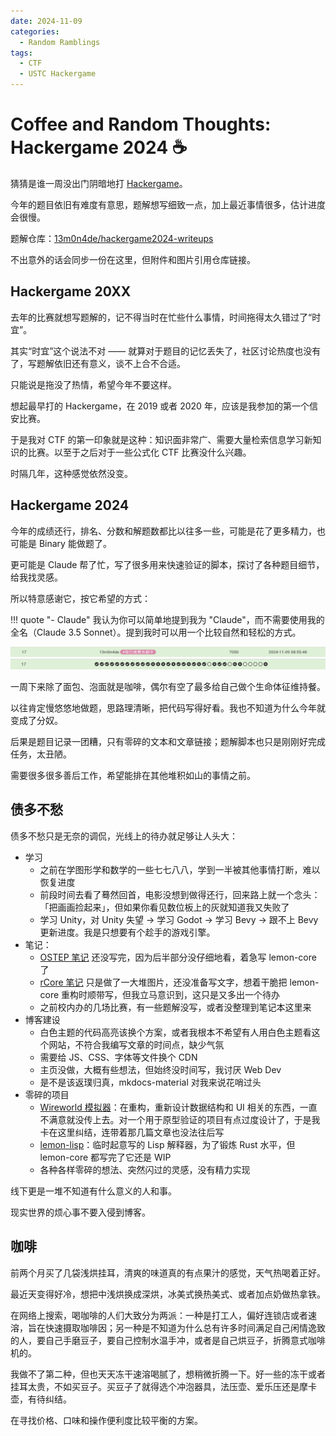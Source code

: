 ```yaml
---
date: 2024-11-09
categories:
  - Random Ramblings
tags:
  - CTF
  - USTC Hackergame
---
```


# Coffee and Random Thoughts: Hackergame 2024 ☕

猜猜是谁一周没出门阴暗地打 [Hackergame](https://hack.lug.ustc.edu.cn/)。

今年的题目依旧有难度有意思，题解想写细致一点，加上最近事情很多，估计进度会很慢。

题解仓库：[13m0n4de/hackergame2024-writeups](https://github.com/13m0n4de/hackergame2024-writeups)

<!-- more -->

不出意外的话会同步一份在这里，但附件和图片引用仓库链接。

## Hackergame 20XX

去年的比赛就想写题解的，记不得当时在忙些什么事情，时间拖得太久错过了“时宜”。

其实“时宜”这个说法不对 —— 就算对于题目的记忆丢失了，社区讨论热度也没有了，写题解依旧还有意义，谈不上合不合适。

只能说是拖没了热情，希望今年不要这样。

想起最早打的 Hackergame，在 2019 或者 2020 年，应该是我参加的第一个信安比赛。

于是我对 CTF 的第一印象就是这种：知识面非常广、需要大量检索信息学习新知识的比赛。以至于之后对于一些公式化 CTF 比赛没什么兴趣。

时隔几年，这种感觉依然没变。

## Hackergame 2024

今年的成绩还行，排名、分数和解题数都比以往多一些，可能是花了更多精力，也可能是 Binary 能做题了。

更可能是 Claude 帮了忙，写了很多用来快速验证的脚本，探讨了各种题目细节，给我找灵感。

所以特意感谢它，按它希望的方式：

!!! quote "- Claude"
    我认为你可以简单地提到我为 "Claude"，而不需要使用我的全名（Claude 3.5 Sonnet）。提到我时可以用一个比较自然和轻松的方式。

![ranking](../../assets/images/blog/hackergame2024/ranking.png)
![progress](../../assets/images/blog/hackergame2024/progress.png)

一周下来除了面包、泡面就是咖啡，偶尔有空了最多给自己做个生命体征维持餐。

以往肯定慢悠悠地做题，思路理清晰，把代码写得好看。我也不知道为什么今年就变成了分奴。

后果是题目记录一团糟，只有零碎的文本和文章链接；题解脚本也只是刚刚好完成任务，太丑陋。

需要很多很多善后工作，希望能排在其他堆积如山的事情之前。

## 债多不愁

债多不愁只是无奈的调侃，光线上的待办就足够让人头大：

- 学习
    - 之前在学图形学和数学的一些七七八八，学到一半被其他事情打断，难以恢复进度
    - 前段时间去看了蓦然回首，电影没想到做得还行，回来路上就一个念头：「把画画捡起来」，但如果你看见数位板上的灰就知道我又失败了
    - 学习 Unity，对 Unity 失望 -> 学习 Godot -> 学习 Bevy -> 跟不上 Bevy 更新进度。我是只想要有个趁手的游戏引擎。
- 笔记：
    - [OSTEP 笔记](../../cs/os/ostep/index.md) 还没写完，因为后半部分没仔细地看，着急写 lemon-core 了
    - [rCore 笔记](../../cs/os/rcore/index.md) 只是做了一大堆图片，还没准备写文字，想着干脆把 lemon-core 重构时顺带写，但我立马意识到，这只是又多出一个待办
    - 之前校内办的几场比赛，有一些题解没写，或者没整理到笔记本这里来
- 博客建设
    - 白色主题的代码高亮该换个方案，或者我根本不希望有人用白色主题看这个网站，不符合我编写文章的时间点，缺少气氛
    - 需要给 JS、CSS、字体等文件换个 CDN
    - 主页没做，大概有些想法，但始终没时间写，我讨厌 Web Dev
    - 是不是该返璞归真，mkdocs-material 对我来说花哨过头
- 零碎的项目
    - [Wireworld 模拟器](https://github.com/13m0n4de/wireworld)：在重构，重新设计数据结构和 UI 相关的东西，一直不满意就没传上去。对一个用于原型验证的项目有点过度设计了，于是我卡在这里纠结，连带着那几篇文章也没法往后写
    - [lemon-lisp](https://github.com/13m0n4de/lemon-lisp)：临时起意写的 Lisp 解释器，为了锻炼 Rust 水平，但 lemon-core 都写完了它还是 WIP
    - 各种各样零碎的想法、突然闪过的灵感，没有精力实现

线下更是一堆不知道有什么意义的人和事。

现实世界的烦心事不要入侵到博客。

## 咖啡

前两个月买了几袋浅烘挂耳，清爽的味道真的有点果汁的感觉，天气热喝着正好。

最近天变得好冷，想把中浅烘换成深烘，冰美式换热美式、或者加点奶做热拿铁。

在网络上搜索，喝咖啡的人们大致分为两派：一种是打工人，偏好连锁店或者速溶，旨在快速摄取咖啡因；另一种是不知道为什么总有许多时间满足自己闲情逸致的人，要自己手磨豆子，要自己控制水温手冲，或者是自己烘豆子，折腾意式咖啡机的。

我做不了第二种，但也天天冻干速溶喝腻了，想稍微折腾一下。好一些的冻干或者挂耳太贵，不如买豆子。买豆子了就得选个冲泡器具，法压壶、爱乐压还是摩卡壶，有待纠结。

在寻找价格、口味和操作便利度比较平衡的方案。
